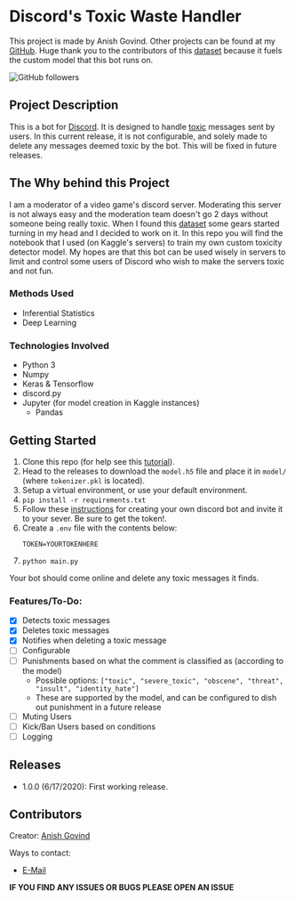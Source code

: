 # Discord's Toxic Waste Handler
This project is made by Anish Govind. Other projects can be found at my [GitHub][github].
Huge thank you to the contributors of this [dataset][dataset] because it fuels the custom model
that this bot runs on.

![GitHub followers](https://img.shields.io/github/followers/anishg24?label=Follow&style=social)

## Project Description
This is a bot for [Discord](https://www.discord.com). It is designed to handle [toxic](https://www.urbandictionary.com/define.php?term=Toxic) 
messages sent by users. In this current release, it is not configurable, 
and solely made to delete any messages deemed toxic by the bot. 
This will be fixed in future releases.

## The Why behind this Project
I am a moderator of a video game's discord server. Moderating this server is not always easy
and the moderation team doesn't go 2 days without someone being really toxic. When I found this
[dataset][dataset] some gears started turning in my head and I decided to work on it. In this
repo you will find the notebook that I used (on Kaggle's servers) to train my own custom
toxicity detector model. My hopes are that this bot can be used wisely in servers to limit and
control some users of Discord who wish to make the servers toxic and not fun.

### Methods Used
* Inferential Statistics
* Deep Learning

### Technologies Involved
* Python 3
* Numpy
* Keras & Tensorflow
* discord.py
* Jupyter (for model creation in Kaggle instances)
    * Pandas

## Getting Started
1. Clone this repo (for help see this [tutorial](https://help.github.com/articles/cloning-a-repository/)).
2. Head to the releases to download the `model.h5` file and place it in `model/` (where `tokenizer.pkl` is located).
3. Setup a virtual environment, or use your default environment.
4. `pip install -r requirements.txt`
5. Follow these [instructions](https://discordpy.readthedocs.io/en/latest/discord.html#discord-intro) for creating
your own discord bot and invite it to your sever. Be sure to get the token!.
6. Create a `.env` file with the contents below:
    ```.env
    TOKEN=YOURTOKENHERE
    ```
7. `python main.py`

Your bot should come online and delete any toxic messages it finds.

### Features/To-Do:
- [x] Detects toxic messages
- [x] Deletes toxic messages
- [x] Notifies when deleting a toxic message
- [ ] Configurable
- [ ] Punishments based on what the comment is classified as (according to the model)
    * Possible options: `["toxic", "severe_toxic", "obscene", "threat", "insult", "identity_hate"]`
    * These are supported by the model, and can be configured to dish out punishment in a future release
- [ ] Muting Users
- [ ] Kick/Ban Users based on conditions
- [ ] Logging

## Releases
- 1.0.0 (6/17/2020): First working release.

## Contributors
Creator: [Anish Govind][github]

Ways to contact:
* [E-Mail](anishg24@gmail.com)

**IF YOU FIND ANY ISSUES OR BUGS PLEASE OPEN AN ISSUE**


[github]: https://github.com/anishg24
[dataset]: https://www.kaggle.com/c/jigsaw-toxic-comment-classification-challenge/data
